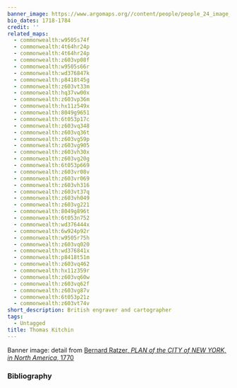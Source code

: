 ```yaml
---
banner_image: https://www.argomaps.org//content/people/people_24_image_compress_100.jpg
bio_dates: 1718-1784
credit: ''
related_maps:
  - commonwealth:w9505s74f
  - commonwealth:4t64hr24p
  - commonwealth:4t64hr24p
  - commonwealth:z603vp08f
  - commonwealth:w9505s66r
  - commonwealth:wd376847k
  - commonwealth:p8418t45g
  - commonwealth:z603vt33m
  - commonwealth:hq37vw00x
  - commonwealth:z603vp36m
  - commonwealth:hx11z549x
  - commonwealth:8049g9651
  - commonwealth:6t053p17c
  - commonwealth:z603vq348
  - commonwealth:z603vq36t
  - commonwealth:z603vg59p
  - commonwealth:z603vg905
  - commonwealth:z603vh30x
  - commonwealth:z603vg20g
  - commonwealth:6t053p669
  - commonwealth:z603vr08v
  - commonwealth:z603vr069
  - commonwealth:z603vh316
  - commonwealth:z603vt37q
  - commonwealth:z603vh049
  - commonwealth:z603vg221
  - commonwealth:8049g896t
  - commonwealth:6t053n752
  - commonwealth:wd376444x
  - commonwealth:6w924p92r
  - commonwealth:w9505r75h
  - commonwealth:z603vq020
  - commonwealth:wd376841x
  - commonwealth:p8418t51m
  - commonwealth:z603vq462
  - commonwealth:hx11z359r
  - commonwealth:z603vq60w
  - commonwealth:z603vq62f
  - commonwealth:z603vg87v
  - commonwealth:6t053p21z
  - commonwealth:z603vt74v
short_description: British engraver and cartographer
tags:
  - Untagged
title: Thomas Kitchin
---
```



<p>Banner image: detail from <a href="/maps/commonwealth:hx11z359r">Bernard Ratzer, <em>PLAN of the CITY of NEW YORK, in North America</em>,&nbsp;1770</a></p>

### Bibliography


